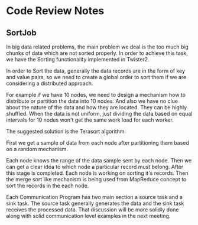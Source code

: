 # Code Review Notes

## SortJob 

In big data related problems, the main problem we deal is the too much
big chunks of data which are not sorted properly. In order to achieve
this task, we have the Sorting functionality implemented in Twister2. 

In order to Sort the data, generally the data records are in the form 
of key and value pairs, so we need to create a global order to sort them
if we are considering a distributed approach. 

For example if we have 10 nodes, we need to design a mechanism how to
distribute or partition the data into 10 nodes. And also we have no
clue about the nature of the data and how they are located. They can
be highly shuffled. When the data is not uniform, just dividing the
data based on equal intervals for 10 nodes won't get the same work
load for each worker.

The suggested solution is the Terasort algorithm. 

First we get a sample of data from each node after partitioning them 
based on a random mechanism. 

Each node knows the range of the data sample sent by each node.  Then
we can get a clear idea to which node a particular record must belong.
After this stage is completed. Each node is working on sorting it's
records.  Then the merge sort like mechanism is being used from
MapReduce concept to sort the records in the each node.

Each Communication Program has two main section a source task and a
sink task. The source task generally generates the data and the sink
task receives the processed data. That discussion will be more solidly
done along with solid communication level examples in the next
meeting.
